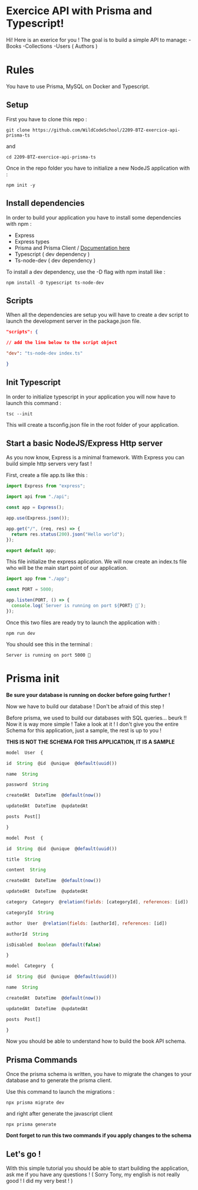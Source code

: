 # Exercice API with Prisma and Typescript!

Hi! Here is an exerice for you !
The goal is to build a simple API to manage:
-Books
-Collections
-Users ( Authors )

# Rules

You have to use Prisma, MySQL on Docker and Typescript.

## Setup

First you have to clone this repo :

```
git clone https://github.com/WildCodeSchool/2209-BTZ-exercice-api-prisma-ts
```

and

```
cd 2209-BTZ-exercice-api-prisma-ts
```

Once in the repo folder you have to initialize a new NodeJS application with :

```
npm init -y
```

## Install dependencies

In order to build your application you have to install some dependencies with npm :

- Express
- Express types
- Prisma and Prisma Client / [Documentation here](https://www.prisma.io/docs/getting-started/quickstart)
- Typescript ( dev dependency )
- Ts-node-dev ( dev dependency )

To install a dev dependency, use the -D flag with npm install like :

```
npm install -D typescript ts-node-dev
```

## Scripts

When all the dependencies are setup you will have to create a dev script to launch the development server in the package.json file.

```json
"scripts": {

// add the line below to the script object

"dev": "ts-node-dev index.ts"

}
```

## Init Typescript

In order to initialize typescript in your application you will now have to launch this command :

```
tsc --init
```

This will create a tsconfig.json file in the root folder of your application.

## Start a basic NodeJS/Express Http server

As you now know, Express is a minimal framework.
With Express you can build simple http servers very fast !

First, create a file app.ts like this :

```js
import Express from "express";

import api from "./api";

const app = Express();

app.use(Express.json());

app.get("/", (req, res) => {
  return res.status(200).json("Hello world");
});

export default app;
```

This file initialize the express aplication.
We will now create an index.ts file who will be the main start point of our application.

```js
import app from "./app";

const PORT = 5000;

app.listen(PORT, () => {
  console.log(`Server is running on port ${PORT} 🚀`);
});
```

Once this two files are ready try to launch the application with :

```
npm run dev
```

You should see this in the terminal :

```
Server is running on port 5000 🚀
```

# Prisma init

**Be sure your database is running on docker before going further !**

Now we have to build our database ! Don't be afraid of this step !

Before prisma, we used to build our databases with SQL queries... beurk !!
Now it is way more simple ! Take a look at it !
I don't give you the entire Schema for this application, just a sample, the rest is up to you !

**THIS IS NOT THE SCHEMA FOR THIS APPLICATION, IT IS A SAMPLE**

```js
model  User  {

id  String  @id  @unique  @default(uuid())

name  String

password  String

createdAt  DateTime  @default(now())

updatedAt  DateTime  @updatedAt

posts  Post[]

}

model  Post  {

id  String  @id  @unique  @default(uuid())

title  String

content  String

createdAt  DateTime  @default(now())

updatedAt  DateTime  @updatedAt

category  Category  @relation(fields: [categoryId], references: [id])

categoryId  String

author  User  @relation(fields: [authorId], references: [id])

authorId  String

isDisabled  Boolean  @default(false)

}

model  Category  {

id  String  @id  @unique  @default(uuid())

name  String

createdAt  DateTime  @default(now())

updatedAt  DateTime  @updatedAt

posts  Post[]

}
```

Now you should be able to understand how to build the book API schema.

## Prisma Commands

Once the prisma schema is written, you have to migrate the changes to your database and to generate the prisma client.

Use this command to launch the migrations :

```
npx prisma migrate dev
```

and right after generate the javascript client

```
npx prisma generate
```

**Dont forget to run this two commands if you apply changes to the schema**

## Let's go !

With this simple tutorial you should be able to start building the application, ask me if you have any questions !
( Sorry Tony, my english is not really good ! I did my very best ! )
